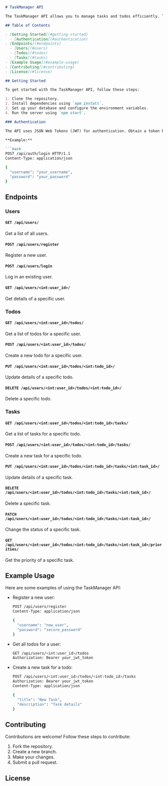 ```markdown
# TaskManager API

The TaskManager API allows you to manage tasks and todos efficiently. This documentation provides an overview of the API endpoints, authentication, and usage examples.

## Table of Contents

- [Getting Started](#getting-started)
  - [Authentication](#authentication)
- [Endpoints](#endpoints)
  - [Users](#users)
  - [Todos](#todos)
  - [Tasks](#tasks)
- [Example Usage](#example-usage)
- [Contributing](#contributing)
- [License](#license)

## Getting Started

To get started with the TaskManager API, follow these steps:

1. Clone the repository.
2. Install dependencies using `npm install`.
3. Set up your database and configure the environment variables.
4. Run the server using `npm start`.

### Authentication

The API uses JSON Web Tokens (JWT) for authentication. Obtain a token by sending a POST request to `/api/auth/login` with your username and password.

**Example:**

```bash
POST /api/auth/login HTTP/1.1
Content-Type: application/json

{
  "username": "your_username",
  "password": "your_password"
}
```

## Endpoints

### Users

#### `GET /api/users/`

Get a list of all users.

#### `POST /api/users/register`

Register a new user.

#### `POST /api/users/login`

Log in an existing user.

#### `GET /api/users/<int:user_id>/`

Get details of a specific user.

### Todos

#### `GET /api/users/<int:user_id>/todos/`

Get a list of todos for a specific user.

#### `POST /api/users/<int:user_id>/todos/`

Create a new todo for a specific user.

#### `PUT /api/users/<int:user_id>/todos/<int:todo_id>/`

Update details of a specific todo.

#### `DELETE /api/users/<int:user_id>/todos/<int:todo_id>/`

Delete a specific todo.

### Tasks

#### `GET /api/users/<int:user_id>/todos/<int:todo_id>/tasks/`

Get a list of tasks for a specific todo.

#### `POST /api/users/<int:user_id>/todos/<int:todo_id>/tasks/`

Create a new task for a specific todo.

#### `PUT /api/users/<int:user_id>/todos/<int:todo_id>/tasks/<int:task_id>/`

Update details of a specific task.

#### `DELETE /api/users/<int:user_id>/todos/<int:todo_id>/tasks/<int:task_id>/`

Delete a specific task.

#### `PATCH /api/users/<int:user_id>/todos/<int:todo_id>/tasks/<int:task_id>/`

Change the status of a specific task.

#### `GET /api/users/<int:user_id>/todos/<int:todo_id>/tasks/<int:task_id>/priorities/`

Get the priority of a specific task.

## Example Usage

Here are some examples of using the TaskManager API:

- Register a new user:
  ```bash
  POST /api/users/register
  Content-Type: application/json

  {
    "username": "new_user",
    "password": "secure_password"
  }
  ```

- Get all todos for a user:
  ```bash
  GET /api/users/<int:user_id>/todos
  Authorization: Bearer your_jwt_token
  ```

- Create a new task for a todo:
  ```bash
  POST /api/users/<int:user_id>/todos/<int:todo_id>/tasks
  Authorization: Bearer your_jwt_token
  Content-Type: application/json

  {
    "title": "New Task",
    "description": "Task details"
  }
  ```

## Contributing

Contributions are welcome! Follow these steps to contribute:

1. Fork the repository.
2. Create a new branch.
3. Make your changes.
4. Submit a pull request.

## License
